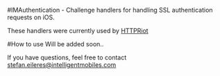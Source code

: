 #IMAuthentication - Challenge handlers for handling SSL authentication requests on iOS.

These handlers were currently used by [HTTPRiot](https://github.com/eilers/httpriot/tree/ADD_AUTHENTICATION_SUPPORT)

#How to use
Will be added soon..

If you have questions, feel free to contact stefan.eileres@intelligentmobiles.com